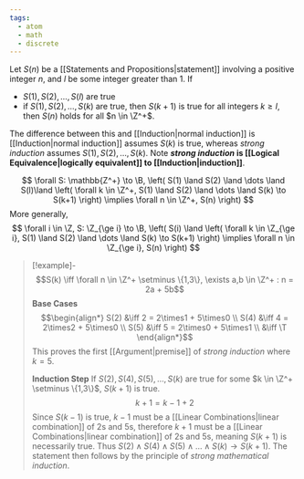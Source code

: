 ```yaml
---
tags:
  - atom
  - math
  - discrete
---
```

Let $S(n)$ be a [[Statements and Propositions|statement]] involving a positive integer $n$, and $l$ be some integer greater than 1. If
- $S(1), S(2), \dots, S(l)$ are true
- if $S(1), S(2), \dots, S(k)$ are true, then $S(k+1)$ is true for all integers $k \ge l$,
then $S(n)$ holds for all $n \in \Z^+$.

The difference between this and [[Induction|normal induction]] is [[Induction|normal induction]] assumes $S(k)$ is true, whereas *strong induction* assumes $S(1), S(2), \dots, S(k)$. Note ***strong induction* is [[Logical Equivalence|logically equivalent]] to [[Induction|induction]]**.

$$ \forall S: \mathbb{Z^+} \to \B, \left( S(1) \land S(2) \land \dots \land S(l)\land \left( \forall k \in \Z^+, S(1) \land S(2) \land \dots \land S(k) \to S(k+1) \right) \implies \forall n \in \Z^+, S(n) \right) $$
More generally,
$$ \forall i \in \Z, S: \Z_{\ge i} \to \B, \left( S(i) \land \left( \forall k \in \Z_{\ge i}, S(1) \land S(2) \land \dots \land S(k) \to S(k+1) \right) \implies \forall n \in \Z_{\ge i}, S(n) \right) $$

> [!example]-
$$S(k) \iff \forall n \in \Z^+ \setminus \{1,3\}, \exists a,b \in \Z^+ : n = 2a + 5b$$
> **Base Cases**
> $$\begin{align*}
> S(2) &\iff 2 = 2\times1 + 5\times0 \\
> S(4) &\iff 4 = 2\times2 + 5\times0 \\
> S(5) &\iff 5 = 2\times0 + 5\times1 \\
> &\iff \T
> \end{align*}$$
> This proves the first [[Argument|premise]] of *strong induction* where $k = 5$.
> 
> **Induction Step**
> If $S(2), S(4), S(5), \dots, S(k)$ are true for some $k \in \Z^+ \setminus \{1,3\}$, $S(k+1)$ is true.
> $$ k+1 = k-1 + 2 $$
> Since $S(k-1)$ is true, $k - 1$ must be a [[Linear Combinations|linear combination]] of $2$s and $5$s, therefore $k+1$ must be a [[Linear Combinations|linear combination]] of $2$s and $5$s, meaning $S(k+1)$ is necessarily true. Thus $S(2) \land S(4) \land S(5) \land \dots \land S(k) \to S(k+1)$. The statement then follows by the principle of *strong mathematical induction*.
